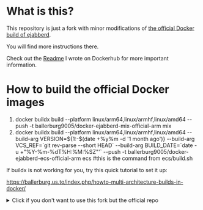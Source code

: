 What is this?
=============

This repository is just a fork with minor modifications of [the official Docker build of ejabberd](https://github.com/processone/docker-ejabberd).

You will find more instructions there.

Check out the [Readme](https://hub.docker.com/repository/docker/ballerburg9005/docker-ejabberd-ecs-official-arm) I wrote on Dockerhub for more important information.

How to build the official Docker images
=======================================

1. docker buildx build --platform linux/arm64,linux/armhf,linux/amd64 --push -t ballerburg9005/docker-ejabberd-mix-official-arm mix
2. docker buildx build --platform linux/arm64,linux/armhf,linux/amd64 --build-arg VERSION=${1:-$(date +%y%m -d '1 month ago')} --build-arg VCS_REF=\`git rev-parse --short HEAD\` --build-arg BUILD_DATE=\`date -u +"%Y-%m-%dT%H:%M:%SZ"'\` --push -t ballerburg9005/docker-ejabberd-ecs-official-arm ecs #this is the command from ecs/build.sh


If buildx is not working for you, try this quick tutorial to set it up:

https://ballerburg.us.to/index.php/howto-multi-architecture-builds-in-docker/


<details>
  <summary>Click if you don't want to use this fork but the official repo</summary>
  
.
  
In order to build ejabberd with ARM included, you simply have to adapt some three corresponding lines in build.sh and the Dockerfile inside the ecs folder:

1. FROM ballerburg9005/docker-ejabberd-mix-official-arm as builder
2. current=$(date +%y.07) # I had to use the previous month "07" in the version string, because there was not a git branch yet for this month
3. docker buildx build --platform linux/arm64,linux/armhf 

First build the mix image using buildx like suggested in #3, and then the ecs image via ./build.sh with your mix image referenced as demonstrated in #1.
	
If you want the captcha, you have to add the packages suggested in the Readme to the list of packages in the ecs image at the end (not mix!).

Also you can add those extra modules. Add this right before setup runtime environment:

```
# docker buildx "containers" have no network isolation (even with --isolation=true)
# so we need to check if the ports are blocked by another instance and sleep until they are open again

RUN bash -c 'while(true); do if netstat -putlan | grep 5222; then sleep $((1 + $RANDOM % 60)); else break; fi; done \
		&& bin/ejabberdctl start \
		&& sleep 30 \
		&& bin/ejabberdctl modules_update_specs \
		&& bin/ejabberdctl module_install mod_default_rooms \
		&& bin/ejabberdctl module_install mod_default_contacts \
		&& bin/ejabberdctl stop \
		&& killall epmd'
```

Lastly, there is a minor bug in the registration captcha-ng.sh file. You have to change two lines. See this PR I made: https://github.com/processone/ejabberd/pull/3660 . Even if you don't fix it, it will still work most of the time.

</details>
